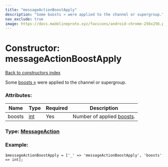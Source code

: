 ```yaml
---
title: "messageActionBoostApply"
description: "Some boosts » were applied to the channel or supergroup."
nav_exclude: true
image: https://docs.madelineproto.xyz/favicons/android-chrome-256x256.png
---
```

# Constructor: messageActionBoostApply  
[Back to constructors index](/API_docs/constructors/index.html)



Some [boosts »](https://core.telegram.org/api/boost) were applied to the channel or supergroup.

### Attributes:

| Name     |    Type       | Required | Description |
|----------|---------------|----------|-------------|
|boosts|[int](/API_docs/types/int.html) | Yes|Number of applied [boosts](https://core.telegram.org/api/boost).|



### Type: [MessageAction](/API_docs/types/MessageAction.html)


### Example:

```
$messageActionBoostApply = ['_' => 'messageActionBoostApply', 'boosts' => int];
```  
